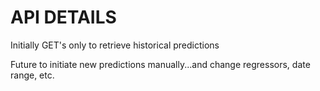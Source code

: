 # API DETAILS #

Initially GET's only to retrieve historical predictions

Future to initiate new predictions manually...and change regressors, date range, etc.


